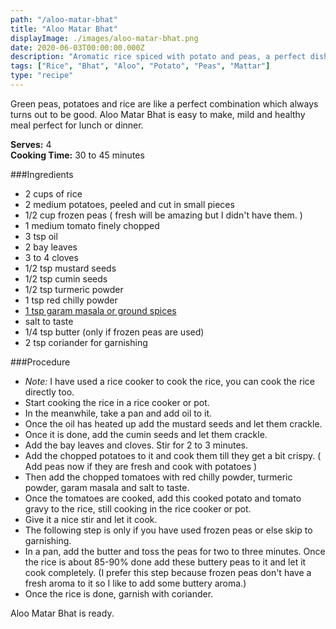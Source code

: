 ```yaml
---
path: "/aloo-matar-bhat"
title: "Aloo Matar Bhat"
displayImage: ./images/aloo-matar-bhat.png
date: 2020-06-03T00:00:00.000Z
description: "Aromatic rice spiced with potato and peas, a perfect dish for lunch or dinner."
tags: ["Rice", "Bhat", "Aloo", "Potato", "Peas", "Mattar"]
type: "recipe"
---
```


Green peas, potatoes and rice are like a perfect combination which always turns out to be good. Aloo Matar Bhat is easy to make, mild and healthy meal perfect for lunch or dinner. 

**Serves:** 4\
**Cooking Time:** 30 to 45 minutes

###Ingredients
- 2 cups of rice
- 2 medium potatoes, peeled and cut in small pieces
- 1/2 cup frozen peas ( fresh will be amazing but I didn't have them. )
- 1 medium tomato finely chopped
- 3 tsp oil
- 2 bay leaves
- 3 to 4 cloves
- 1/2 tsp mustard seeds
- 1/2 tsp cumin seeds
- 1/2 tsp turmeric powder
- 1 tsp red chilly powder
- <a href="https://en.wikipedia.org/wiki/Garam_masala" target="_blank" rel="noopener noreferrer" class="link"> 1 tsp garam masala or ground spices </a>
- salt to taste
- 1/4 tsp butter (only if frozen peas are used)
- 2 tsp coriander for garnishing


###Procedure
- *Note:* I have used a rice cooker to cook the rice, you can cook the rice directly too. 
- Start cooking the rice in a rice cooker or pot. 
- In the meanwhile, take a pan and add oil to it. 
- Once the oil has heated up add the mustard seeds and let them crackle. 
- Once it is done, add the cumin seeds and let them crackle. 
- Add the bay leaves and cloves. Stir for 2 to 3 minutes.
- Add the chopped potatoes to it and cook them till they get a bit crispy. ( Add peas now if they are fresh and cook with potatoes )
- Then add the chopped tomatoes with red chilly powder, turmeric powder, garam masala and salt to taste. 
- Once the tomatoes are cooked, add this cooked potato and tomato gravy to the rice, still cooking in the rice cooker or pot. 
- Give it a nice stir and let it cook. 
- The following step is only if you have used frozen peas or else skip to garnishing. 
- In a pan, add the butter and toss the peas for two to three minutes. Once the rice is about 85-90% done add these buttery peas to it and let it cook completely. (I prefer this step because frozen peas don't have a fresh aroma to it so I like to add some buttery aroma.)
- Once the rice is done, garnish with coriander. 

Aloo Matar Bhat is ready.
